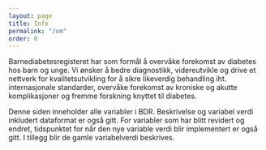 ```yaml
---
layout: page
title: Info
permalink: "/om"
order: 0
---
```


Barnediabetesregisteret har som formål å overvåke forekomst av diabetes hos barn og
unge. Vi ønsker å bedre diagnostikk, videreutvikle og drive et nettverk for
kvalitetsutvikling for å sikre likeverdig behandling iht. internasjonale standarder,
overvåke forekomst av kroniske og akutte komplikasjoner og fremme forskning knyttet
til diabetes.

Denne siden inneholder alle variabler i BDR. Beskrivelse og variabel verdi inkludert
dataformat er også gitt. For variabler som har blitt revidert og endret, tidspunktet
for når den nye variable verdi blir implementert er også gitt. I tillegg blir de gamle
variabelverdi beskrives.
